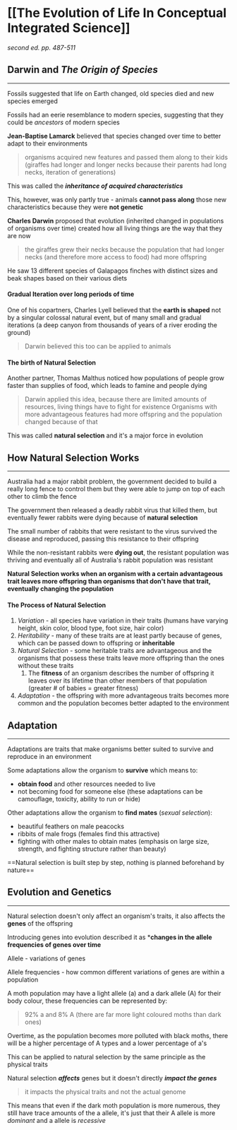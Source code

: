 # [[The Evolution of Life In Conceptual Integrated Science]]

*second ed. pp. 487-511*

## Darwin and *The Origin of Species*
---

Fossils suggested that life on Earth changed, old species died and new species emerged

Fossils had an eerie resemblance to modern species, suggesting that they could be *ancestors* of modern species

**Jean-Baptise Lamarck** believed that species changed over time to better adapt to their environments
> organisms acquired new features and passed them along to their kids (giraffes had longer and longer necks because their parents had long necks, iteration of generations)

This was called the ***inheritance of acquired characteristics***

This, however, was only partly true - animals **cannot pass along** those new characteristics because they were **not genetic**

**Charles Darwin** proposed that evolution (inherited changed in populations of organisms over time) created how all living things are the way that they are now

> the giraffes grew their necks because the population that had longer necks (and therefore more access to food) had more offspring

He saw 13 different species of Galapagos finches with distinct sizes and beak shapes based on their various diets

#### Gradual Iteration over long periods of time 

One of his copartners, Charles Lyell believed that the **earth is shaped** not by a singular colossal natural event, but of many small and gradual iterations (a deep canyon from thousands of years of a river eroding the ground)
> Darwin believed this too can be applied to animals

#### The birth of Natural Selection

Another partner, Thomas Malthus noticed how populations of people grow faster than supplies of food, which leads to famine and people dying
> Darwin applied this idea, because there are limited amounts of resources, living things have to fight for existence
> Organisms with more advantageous features had more offspring and the population changed because of that

This was called **natural selection** and it's a major force in evolution

## How Natural Selection Works
---

Australia had a major rabbit problem, the government decided to build a really long fence to control them but they were able to jump on top of each other to climb the fence

The government then released a deadly rabbit virus that killed them, but eventually fewer rabbits were dying because of **natural selection**

The small number of rabbits that were resistant to the virus survived the disease and reproduced, passing this resistance to their offspring

While the non-resistant rabbits were **dying out**, the resistant population was thriving and eventually all of Australia's rabbit population was resistant

**Natural Selection works when an organism with a certain advantageous trait leaves more offspring than organisms that don't have that trait, eventually changing the population**

#### The Process of Natural Selection

1.  *Variation* - all species have variation in their traits (humans have varying height, skin color, blood type, foot size, hair color)
2. *Heritability* - many of these traits are at least partly because of genes, which can be passed down to offspring or **inheritable**
3. *Natural Selection* - some heritable traits are advantageous and the organisms that possess these traits leave more offspring than the ones without these traits
	1. The **fitness** of an organism describes the number of offspring it leaves over its lifetime than other members of that population (greater # of babies = greater fitness)
4. *Adaptation* - the offspring with more advantageous traits becomes more common and the population becomes better adapted to the environment

## Adaptation
---

Adaptations are traits that make organisms better suited to survive and reproduce in an environment

Some adaptations allow the organism to **survive** which means to:
- **obtain food** and other resources needed to live
- not becoming food for someone else (these adaptations can be camouflage, toxicity, ability to run or hide)

Other adaptations allow the organism to **find mates** (*sexual selection*):
- beautiful feathers on male peacocks
- ribbits of male frogs (females find this attractive)
- fighting with other males to obtain mates (emphasis  on large size, strength, and fighting structure rather than beauty)

==Natural selection is built step by step, nothing is planned beforehand by nature==

## Evolution and Genetics
---
Natural selection doesn't only affect an organism's traits, it also affects the **genes** of the offspring

Introducing genes into evolution described it as ***changes in the allele frequencies of genes over time**

Allele - variations of genes

Allele frequencies - how common different variations of genes are within a population

A moth population may have a light allele (a) and a dark allele (A) for their body colour, these frequencies can be represented by:
> 92% a and 8% A (there are far more light coloured moths than dark ones)

Overtime, as the population becomes more polluted with black moths, there will be a higher percentage of A types and a lower percentage of a's

This can be applied to natural selection by the same principle as the physical traits

Natural selection ***affects*** genes but it doesn't directly ***impact the genes*** 
> it impacts the physical traits and not the actual genome

This means that even if the dark moth population is more numerous, they still have trace amounts of the a allele, it's just that their A allele is more *dominant* and a allele is *recessive*